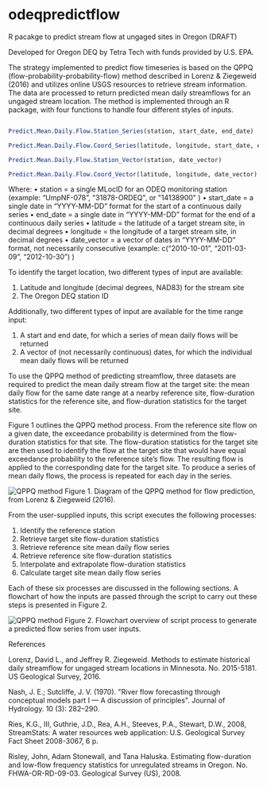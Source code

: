 # odeqpredictflow
 R pacakge to predict stream flow at ungaged sites in Oregon (DRAFT)

 Developed for Oregon DEQ by Tetra Tech with funds provided by U.S. EPA.

The strategy implemented to predict flow timeseries is based on the QPPQ (flow-probability-probability-flow) method described in Lorenz & Ziegeweid (2016) and utilizes online USGS resources to retrieve stream information. The data are processed to return predicted mean daily streamflows for an ungaged stream location. The method is implemented through an R package, with four functions to handle four different styles of inputs. 

```R

Predict.Mean.Daily.Flow.Station_Series(station, start_date, end_date)

Predict.Mean.Daily.Flow.Coord_Series(latitude, longitude, start_date, end_date)

Predict.Mean.Daily.Flow.Station_Vector(station, date_vector)

Predict.Mean.Daily.Flow.Coord_Vector(latitude, longitude, date_vector)

```
Where:
•	station = a single MLocID for an ODEQ monitoring station (example: “UmpNF-078”, "31878-ORDEQ", or "14138900" )
•	start_date = a single date in “YYYY-MM-DD” format for the start of a continuous daily series
•	end_date = a single date in “YYYY-MM-DD” format for the end of a continuous daily series
•	latitude = the latitude of a target stream site, in decimal degrees
•	longitude = the longitude of a target stream site, in decimal degrees
•	date_vector = a vector of dates in “YYYY-MM-DD” format, not necessarily consecutive (example: c(“2010-10-01”, “2011-03-09”, “2012-10-30”) )



To identify the target location, two different types of input are available:
  1.	Latitude and longitude (decimal degrees, NAD83) for the stream site 
  2.	The Oregon DEQ station ID 

Additionally, two different types of input are available for the time range input: 
  1.	A start and end date, for which a series of mean daily flows will be returned 
  2.	A vector of (not necessarily continuous) dates, for which the individual mean daily flows will be returned 
  
To use the QPPQ method of predicting streamflow, three datasets are required to predict the mean daily stream flow at the target site: the mean daily flow for the same date range at a nearby reference site, flow-duration statistics for the reference site, and flow-duration statistics for the target site.

Figure 1 outlines the QPPQ method process. From the reference site flow on a given date, the exceedance probability is determined from the flow-duration statistics for that site. The flow-duration statistics for the target site are then used to identify the flow at the target site that would have equal exceedance probability to the reference site’s flow. The resulting flow is applied to the corresponding date for the target site. To produce a series of mean daily flows, the process is repeated for each day in the series.

![QPPQ method](https://github.com/rmichie/odeqpredictflow/blob/master/Lorenz_and_Ziegewed_2016_QPPQ_diagram.png) 
Figure 1. Diagram of the QPPQ method for flow prediction, from Lorenz & Ziegeweid (2016).

From the user-supplied inputs, this script executes the following processes:
  1.	Identify the reference station 
  2.	Retrieve target site flow-duration statistics  
  3.	Retrieve reference site mean daily flow series 
  4.	Retrieve reference site flow-duration statistics 
  5.	Interpolate and extrapolate flow-duration statistics 
  6.	Calculate target site mean daily flow series 

Each of these six processes are discussed in the following sections. A flowchart of how the inputs are passed through the script to carry out these steps is presented in Figure 2.

![QPPQ method](https://github.com/rmichie/odeqpredictflow/blob/master/function_steps_flowchart.png) 
Figure 2. Flowchart overview of script process to generate a predicted flow series from user inputs.

References

Lorenz, David L., and Jeffrey R. Ziegeweid. Methods to estimate historical daily streamflow for ungaged stream locations in Minnesota. No. 2015-5181. US Geological Survey, 2016.

Nash, J. E.; Sutcliffe, J. V. (1970). "River flow forecasting through conceptual models part I — A discussion of principles". Journal of Hydrology. 10 (3): 282–290.

Ries, K.G., III, Guthrie, J.D., Rea, A.H., Steeves, P.A., Stewart, D.W., 2008, StreamStats: A water resources web application: U.S. Geological Survey Fact Sheet 2008-3067, 6 p.

Risley, John, Adam Stonewall, and Tana Haluska. Estimating flow-duration and low-flow frequency statistics for unregulated streams in Oregon. No. FHWA-OR-RD-09-03. Geological Survey (US), 2008.


